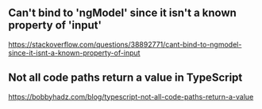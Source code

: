 ## Can't bind to 'ngModel' since it isn't a known property of 'input'

https://stackoverflow.com/questions/38892771/cant-bind-to-ngmodel-since-it-isnt-a-known-property-of-input

## Not all code paths return a value in TypeScript

https://bobbyhadz.com/blog/typescript-not-all-code-paths-return-a-value